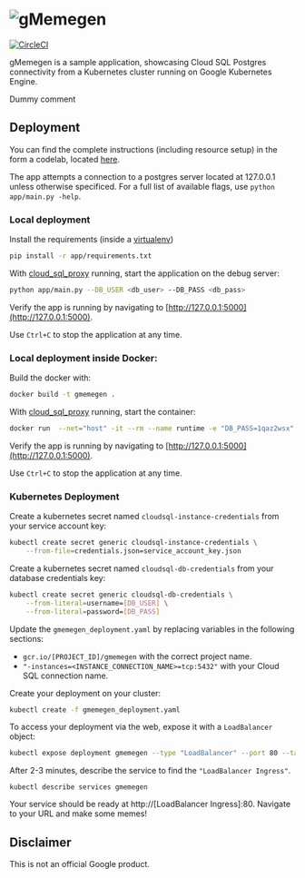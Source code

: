 # ![gMemegen](https://github.com/GoogleCloudPlatform/gmemegen/raw/master/app/static/images/gmemegen.png)
[![CircleCI](https://circleci.com/gh/GoogleCloudPlatform/gmemegen.svg?style=svg)](https://circleci.com/gh/GoogleCloudPlatform/gmemegen)

gMemegen is a sample application, showcasing Cloud SQL Postgres connectivity from a Kubernetes
cluster running on Google Kubernetes Engine. 

Dummy comment

## Deployment
You can find the complete instructions (including resource setup) in the form a codelab, located 
[here](https://codelabs.developers.google.com/codelabs/cloud-postgresql-gke-memegen). 

The app attempts a connection to a postgres server located at 127.0.0.1 unless otherwise specificed.
For a full list of available flags, use `python app/main.py -help`.

### Local deployment

Install the requirements (inside a [virtualenv](https://virtualenv.pypa.io/en/stable/userguide/))
```bash
pip install -r app/requirements.txt
```

With [cloud_sql_proxy](https://cloud.google.com/sql/docs/mysql/sql-proxy) running, start the 
application on the debug server: 
```bash
python app/main.py --DB_USER <db_user> --DB_PASS <db_pass>
```

Verify the app is running by navigating to [http://127.0.0.1:5000](http://127.0.0.1:5000).

Use `Ctrl+C` to stop the application at any time.

### Local deployment inside Docker:

Build the docker with:
```bash
docker build -t gmemegen .
```

With [cloud_sql_proxy](https://cloud.google.com/sql/docs/mysql/sql-proxy) running, start the 
container:
```bash
docker run  --net="host" -it --rm --name runtime -e "DB_PASS=1qaz2wsx" gmemegen
```

Verify the app is running by navigating to [http://127.0.0.1:5000](http://127.0.0.1:5000).

Use `Ctrl+C` to stop the application at any time.

### Kubernetes Deployment

Create a kubernetes secret named `cloudsql-instance-credentials` from your service account key:
```bash
kubectl create secret generic cloudsql-instance-credentials \
    --from-file=credentials.json=service_account_key.json
```

Create a kubernetes secret named `cloudsql-db-credentials` from your database credentials key:
```bash
kubectl create secret generic cloudsql-db-credentials \
    --from-literal=username=[DB_USER] \
    --from-literal=password=[DB_PASS]
```

Update the `gmemegen_deployment.yaml` by replacing variables in the following sections:
* `gcr.io/[PROJECT_ID]/gmemegen` with the correct project name.
* `"-instances=<INSTANCE_CONNECTION_NAME>=tcp:5432"` with your Cloud SQL connection name.

Create your deployment on your cluster:
```bash
kubectl create -f gmemegen_deployment.yaml
``` 

To access your deployment via the web, expose it with a `LoadBalancer` object:
```bash
kubectl expose deployment gmemegen --type "LoadBalancer" --port 80 --target-port 8080
```

After 2-3 minutes, describe the service to find the `"LoadBalancer Ingress"`.
```$xslt
kubectl describe services gmemegen
```

Your service should be ready at http://[LoadBalancer Ingress]:80. Navigate to your URL and make some
 memes!

## Disclaimer

This is not an official Google product.
